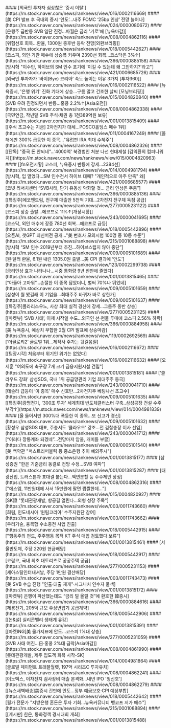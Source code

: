 <head><meta charset="utf-8"><title>Vers : 20230315_1314 </title></head>
#### [외국인 투자자 심상찮은 ‘증시 이탈’](https://m.stock.naver.com/news/ranknews/view/016/0002116669)
#### [美 CPI 발표 후 국내외 증시 ‘안도’...내주 FOMC ‘25bp 인상’ 전망 늘어나](https://m.stock.naver.com/news/ranknews/view/024/0000080672)
#### [은행주 급반등 SVB 일단 진정…파월은 금리 '기로'에 [뉴욕마감]](https://m.stock.naver.com/news/ranknews/view/008/0004862116)
#### [위험선호 회복…환율, 1300원 중후반 등락 전망[외환브리핑]](https://m.stock.naver.com/news/ranknews/view/018/0005442627)
#### [코스피, 외인·기관 매수에 상승폭 키우며 2390선 회복…코스닥은 3%↑](https://m.stock.naver.com/news/ranknews/view/366/0000885158)
#### [방시혁 "이수만, 하이브의 SM 인수 포기에 '이길 수 있는데 왜 그만하지?'라고"](https://m.stock.naver.com/news/ranknews/view/421/0006685726)
#### [외국인 투자자가 ‘바이(Bye) 코리아’ 속도 높이는 이유 3가지 [투자360]](https://m.stock.naver.com/news/ranknews/view/016/0002116522)
#### [뉴욕증시, '은행 위기' 진화 기대에 상승…구름 많고 건조한 날씨 [모닝브리핑]](https://m.stock.naver.com/news/ranknews/view/015/0004820840)
#### [SVB 우려 진정되면서 반등…홍콩 2.2%↑[Asia오전]](https://m.stock.naver.com/news/ranknews/view/008/0004862338)
#### [국민연금, 작년말 SVB 주식·채권 총 1천389억원 보유](https://m.stock.naver.com/news/ranknews/view/001/0013815409)
#### [[주식 초고수는 지금] 2차전지가 대세…POSCO홀딩스 매수 1위](https://m.stock.naver.com/news/ranknews/view/011/0004167249)
#### [올해에만 300% 급등한 이 종목…"유럽판 IRA 최대 수혜주"](https://m.stock.naver.com/news/ranknews/view/008/0004862326)
#### [[단독] "중국 돈 안되네"…'4000억' 북경법인 처분 나선 현대제철 [김익환의 컴퍼니워치]](https://m.stock.naver.com/news/ranknews/view/015/0004820963)
#### [[fn오전시황] 코스피, 뉴욕증시 반등에 강세...2384선](https://m.stock.naver.com/news/ranknews/view/014/0004981794)
#### [방시혁, 입 열었다…SM 인수전서 하이브 대패? "개인적으로 아주 만족" 왜](https://m.stock.naver.com/news/ranknews/view/421/0006685577)
#### [코빗 리서치센터 “SVB사태, 단기 유동성 악화할 것… 금리 인상은 주춤”](https://m.stock.naver.com/news/ranknews/view/366/0000885136)
#### [[특징주]에코앤드림, 전구체 매출만 5천억 기대…2차전지 전구체 독점 공급](https://m.stock.naver.com/news/ranknews/view/277/0005231122)
#### [코스피 상승 출발…에코프로 11%↑[개장시황]](https://m.stock.naver.com/news/ranknews/view/243/0000041695)
#### [코스닥, 외인 매수에 장중 780선 회복…에코프로 급등](https://m.stock.naver.com/news/ranknews/view/018/0005442896)
#### [오픈AI, 챗GPT 최신버전 공개..."美 변호사 모의시험 100명 중 10등 수준"](https://m.stock.naver.com/news/ranknews/view/215/0001088898)
#### [방시혁 “SM 인수 2019년부터 추진...하이브스럽지 않아 중단”](https://m.stock.naver.com/news/ranknews/view/009/0005101689)
#### [원·달러 환율, 6.1원 내린 1305.0원 출발…美 CPI 결과에 ‘안도’](https://m.stock.naver.com/news/ranknews/view/123/0002299738)
#### [금리인상 효과 나타나나…시중 통화량 9년 반만에 줄었다](https://m.stock.naver.com/news/ranknews/view/001/0013815465)
#### [“아들아 고마워”...손절한 이 종목 담았더니, 벌써 70%나 뛰었네](https://m.stock.naver.com/news/ranknews/view/009/0005101659)
#### [삼성이 뭘 봤길래 이 기업을...최대주주 바뀌자 바로 상한가](https://m.stock.naver.com/news/ranknews/view/009/0005101637)
#### [[특징주]폴라리스우노, 사상 최대 실적 경신에 강세…그룹주 동반 상승](https://m.stock.naver.com/news/ranknews/view/277/0005231125)
#### [[마켓뷰] ‘SVB 사태’, 이제 시작일 수도...외국인 선·현물 투매에 코스피 2.56% 하락](https://m.stock.naver.com/news/ranknews/view/366/0000884958)
#### [美 뉴욕증시, 예상치 부합한 2월 CPI 발표에 상승마감](https://m.stock.naver.com/news/ranknews/view/119/0002692569)
#### [‘더글로리2’ 글로벌 1위...제작사 주가는 뒷걸음질](https://m.stock.naver.com/news/ranknews/view/016/0002116672)
#### [[팀장시각] 처음부터 위기인 위기는 없었다](https://m.stock.naver.com/news/ranknews/view/016/0002116632)
#### [오세훈 "여의도에 축구장 7개 크기 금융지원시설 건립"](https://m.stock.naver.com/news/ranknews/view/001/0013815181)
#### [‘클라우드 강화’ 삼성SDS, 국내 1위 공급망관리 기업 최대주주 등극](https://m.stock.naver.com/news/ranknews/view/243/0000041710)
#### [테슬라 급등이 ‘이 종목’ 매수 신호탄…2차전지주 베팅나선 초고수](https://m.stock.naver.com/news/ranknews/view/009/0005101635)
#### [[특징주]광명전기, '300조 투자' 세계최대 반도체클러스터 구축..삼성공장 건설 수주 부각↑](https://m.stock.naver.com/news/ranknews/view/014/0004981839)
#### [올 들어서만 300%대 폭등한 이 종목...또 신고가 경신](https://m.stock.naver.com/news/ranknews/view/009/0005101632)
#### [황성우 삼성SDS 대표, 주총서도 ‘클라우드’ 강조…전 검찰총장 이사 선임](https://m.stock.naver.com/news/ranknews/view/243/0000041712)
#### [“이러다 깡통계좌 되겠네”…전망마저 암울, 개미들 부글](https://m.stock.naver.com/news/ranknews/view/009/0005101540)
#### [美 백악관 "퍼스트리퍼블릭 등 중소은행 추이 예의주시"](https://m.stock.naver.com/news/ranknews/view/001/0013815177)
#### [삼성증권 "한은 기준금리 동결로 전망 수정…SVB 여파"](https://m.stock.naver.com/news/ranknews/view/001/0013815287)
#### [태광산업, 트러스톤과 표대결 붙는다...액면분할 등 주주제안 상정](https://m.stock.naver.com/news/ranknews/view/008/0004862316)
#### ["에스엠, 11만원대에 사서 15만원에 팔면 짭짤한데…"](https://m.stock.naver.com/news/ranknews/view/015/0004820927)
#### [SK證 "롯데관광개발, 항공길 열린다…외형 성장 주목"](https://m.stock.naver.com/news/ranknews/view/003/0011743660)
#### [희림, 인도네시아 '원팀코리아' 수주지원단 참여](https://m.stock.naver.com/news/ranknews/view/003/0011743662)
#### [우리기술, 융복합 수소충전 사업 진출](https://m.stock.naver.com/news/ranknews/view/018/0005442915)
#### ["행동주의 펀드, 주주행동 목적 KT 주식 매입 검토했다 보류"](https://m.stock.naver.com/news/ranknews/view/001/0013815461)
#### [서울반도체, 주당 220원 현금배당](https://m.stock.naver.com/news/ranknews/view/018/0005442917)
#### [코람코, 국내 최초 대토리츠로 공공주택 공급](https://m.stock.naver.com/news/ranknews/view/277/0005231153)
#### [세아스틸인터내셔날, 주당 1만원 결산배당](https://m.stock.naver.com/news/ranknews/view/003/0011743473)
#### [美 SVB 수습 진행 "인출·대출 재개"·시그니처 인수자 물색](https://m.stock.naver.com/news/ranknews/view/001/0013815172)
#### [[마켓뷰] 은행이 파산했는데도 “금리 덜 올릴 것”에 환호한 韓증시](https://m.stock.naver.com/news/ranknews/view/366/0000884616)
#### [제룡전기, 205억 규모 주상변압기 공급계약](https://m.stock.naver.com/news/ranknews/view/018/0005442906)
#### [[논&설] 실리콘밸리 생태계 유감](https://m.stock.naver.com/news/ranknews/view/001/0013815391)
#### [[마켓ING]美 물가지표에 안도...코스피 1%대 상승](https://m.stock.naver.com/news/ranknews/view/277/0005231059)
#### [SVB 사태 여진…日·홍콩 2%대 급락[Asia마감]](https://m.stock.naver.com/news/ranknews/view/008/0004861990)
#### [롯데관광개발, 제주 입도객 회복 시작-SK](https://m.stock.naver.com/news/ranknews/view/014/0004981864)
#### [글로벌 페이먼트 트래블월렛, 197억 시리즈C 투자유치](https://m.stock.naver.com/news/ranknews/view/008/0004862241)
#### [이노벡스, 이차전지 검사장비 매출 본격화...내년 IPO '청신호'](https://m.stock.naver.com/news/ranknews/view/008/0004862279)
#### [[뉴스새벽배송]美증시 간만에 안도…정부 예금보호·CPI 예상부합](https://m.stock.naver.com/news/ranknews/view/018/0005442642)
#### [월가 전문가 "지방은행 혼돈은 투자 기회…뉴욕커뮤니티 뱅코프 저가 매수"](https://m.stock.naver.com/news/ranknews/view/215/0001088894)
#### [[게시판] 한은, 통화정책 경시대회 개최](https://m.stock.naver.com/news/ranknews/view/001/0013815488)
